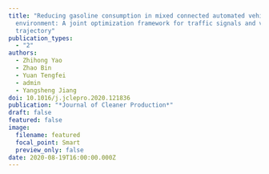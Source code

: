 ```yaml
---
title: "Reducing gasoline consumption in mixed connected automated vehicles
  environment: A joint optimization framework for traffic signals and vehicle
  trajectory"
publication_types:
  - "2"
authors:
  - Zhihong Yao
  - Zhao Bin
  - Yuan Tengfei
  - admin
  - Yangsheng Jiang
doi: 10.1016/j.jclepro.2020.121836
publication: "*Journal of Cleaner Production*"
draft: false
featured: false
image:
  filename: featured
  focal_point: Smart
  preview_only: false
date: 2020-08-19T16:00:00.000Z
---
```

